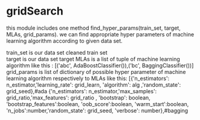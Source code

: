 # gridSearch

this module includes one method find_hyper_params(train_set, target, MLAs, grid_params). we can find appropriate hyper parameters of machine learning algorithm according to given data set.

train_set is our data set cleaned train set<br>
target is our data set target
MLAs is a list of tuple of machine learning algorithm like this :  [('abc', AdaBoostClassifier()),('bc', BaggingClassifier())]
grid_params is list of dictionary of possible hyper parameter of machine learning algorithm respectively to MLAs like this:
[{'n_estimators': n_estimator,'learning_rate': grid_learn, 'algorithm': alg ,'random_state': grid_seed},#ada
{'n_estimators': n_estimator,'max_samples': grid_ratio,'max_features': grid_ratio , 'bootstrap': boolean, 'bootstrap_features':boolean, 'oob_score':boolean, 'warm_start':boolean, 'n_jobs':number,'random_state': grid_seed, 'verbose': number},#bagging
              
